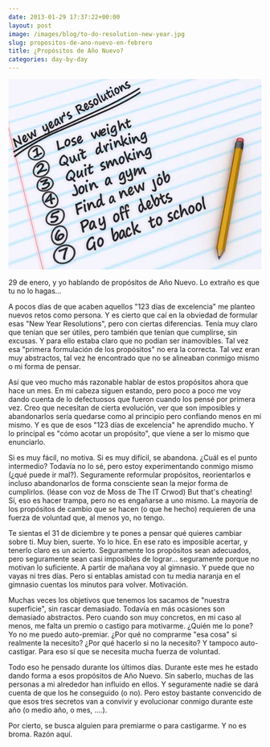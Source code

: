 ```yaml
---
date: 2013-01-29 17:37:22+00:00
layout: post
image: /images/blog/to-do-resolution-new-year.jpg
slug: propositos-de-ano-nuevo-en-febrero
title: ¿Propósitos de Año Nuevo?
categories: day-by-day
---
```


[![](/images/blog/to-do-resolution-new-year.jpg)](/images/blog/to-do-resolution-new-year.jpg)

29 de enero, y yo hablando de propósitos de Año Nuevo. Lo extraño es que tu no lo hagas...

A pocos días de que acaben aquellos "123 días de excelencia" me planteo nuevos retos como persona. Y es cierto que caí en la obviedad de formular esas "New Year Resolutions", pero con ciertas diferencias. Tenía muy claro que tenían que ser útiles, pero también que tenían que cumplirse, sin excusas. Y para ello estaba claro que no podían ser inamovibles. Tal vez esa "primera formulación de los propósitos" no era la correcta. Tal vez eran muy abstractos, tal vez he encontrado que no se alineaban conmigo mismo o mi forma de pensar.

Así que veo mucho más razonable hablar de estos propósitos ahora que hace un mes. En mi cabeza siguen estando, pero poco a poco me voy dando cuenta de lo defectuosos que fueron cuando los pensé por primera vez. Creo que necesitan de cierta evolución, ver que son imposibles y abandonarlos sería quedarse como al principio pero confiando menos en mí mismo. Y es que de esos "123 días de excelencia" he aprendido mucho. Y lo principal es "cómo acotar un propósito", que viene a ser lo mismo que enunciarlo.

Si es muy fácil, no motiva. Si es muy difícil, se abandona. ¿Cuál es el punto intermedio? Todavía no lo sé, pero estoy experimentando conmigo mismo (¿qué puede ir mal?). Seguramente reformular propósitos, reorientarlos e incluso abandonarlos de forma consciente sean la mejor forma de cumplirlos. (léase con voz de Moss de The IT Crwod) But that's cheating! Sí, eso es hacer trampa, pero no es engañarse a uno mismo. La mayoría de los propósitos de cambio que se hacen (o que he hecho) requieren de una fuerza de voluntad que, al menos yo, no tengo.

Te sientas el 31 de diciembre y te pones a pensar qué quieres cambiar sobre ti. Muy bien, suerte. Yo lo hice. En ese rato es imposible acertar, y tenerlo claro es un acierto. Seguramente los propósitos sean adecuados, pero seguramente sean casi imposibles de lograr... seguramente porque no motivan lo suficiente. A partir de mañana voy al gimnasio. Y puede que no vayas ni tres días. Pero si entablas amistad con tu media naranja en el gimnasio cuentas los minutos para volver. Motivación.

Muchas veces los objetivos que tenemos los sacamos de "nuestra superficie", sin rascar demasiado. Todavía en más ocasiones son demasiado abstractos. Pero cuando son muy concretos, en mi caso al menos, me falta un premio o castigo para motivarme. ¿Quién me lo pone? Yo no me puedo auto-premiar. ¿Por qué no comprarme "esa cosa" si realmente la necesito? ¿Por qué hacerlo si no la necesito? Y tampoco auto-castigar. Para eso sí que se necesita mucha fuerza de voluntad.

Todo eso he pensado durante los últimos días. Durante este mes he estado dando forma a esos propósitos de Año Nuevo. Sin saberlo, muchas de las personas a mi alrededor han influido en ellos. Y seguramente nadie se dará cuenta de que los he conseguido (o no). Pero estoy bastante convencido de que esos tres secretos van a convivir y evolucionar conmigo durante este año (o medio año, o mes, ....).

Por cierto, se busca alguien para premiarme o para castigarme. Y no es broma. Razón aquí.
